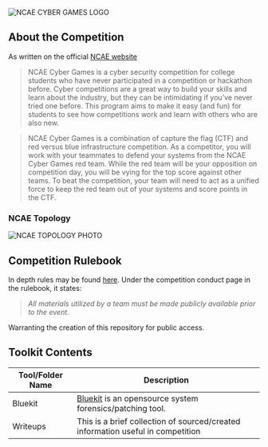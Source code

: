 ![NCAE CYBER GAMES LOGO](https://dots.neit.edu/cybercenter/wp-content/uploads/sites/42/2021/11/Capto_Capture-2021-11-19_01-41-20_PM.png)

## About the Competition
As written on the official [NCAE website](https://www.ncaecybergames.org)

> NCAE Cyber Games is a cyber security competition for college students who have never participated in a competition or hackathon before. Cyber competitions are a great way to build your skills and learn about the industry, but they can be intimidating if you’ve never tried one before. This program aims to make it easy (and fun) for students to see how competitions work and learn with others who are also new.

>NCAE Cyber Games is a combination of capture the flag (CTF) and red versus blue infrastructure competition. As a competitor, you will work with your teammates to defend your systems from the NCAE Cyber Games red team. While the red team will be your opposition on competition day, you will be vying for the top score against other teams. To beat the competition, your team will need to act as a unified force to keep the red team out of your systems and score points in the CTF.

### NCAE Topology

![NCAE TOPOLOGY PHOTO](https://www.ncaecybergames.org/_app/immutable/assets/topology.d995562d.png)

## Competition Rulebook
In depth rules may be found [here](https://www.ncaecybergames.org/rules/). Under the competition conduct page in the rulebook, it states:

>*All materials utilized by a team must be made publicly available prior to the event.*

Warranting the creation of this repository for public access. 

## Toolkit Contents
| Tool/Folder Name  | Description |
| ------------- | ------------- |
| Bluekit  | [Bluekit](https://github.com/SYNT4X1/Bluekit) is an opensource system forensics/patching tool.  |
| Writeups | This is a brief collection of sourced/created information useful in competition|
